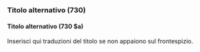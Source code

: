 ### Titolo alternativo  (730)

#### Titolo alternativo  (730 $a)
Inserisci qui traduzioni del titolo se non appaiono sul frontespizio.
